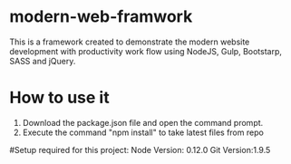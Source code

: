 # modern-web-framwork

This is a framework created to demonstrate the modern website development with productivity work flow using NodeJS, Gulp, Bootstarp, SASS and jQuery.

# How to use it
1. Download the package.json file and open the command prompt.
2. Execute the command "npm install" to take latest files from repo

#Setup required for this project:
Node Version: 0.12.0
Git Version:1.9.5
